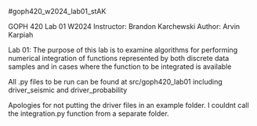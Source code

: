 #goph420_w2024_lab01_stAK

GOPH 420 Lab 01
W2024
Instructor: Brandon Karchewski
Author: Arvin Karpiah

Lab 01: The purpose of this lab is to examine algorithms for performing numerical
integration of functions represented by both discrete data samples and in cases where
the function to be integrated is available

All .py files to be run can be found at src/goph420_lab01 including driver_seismic and driver_probability

Apologies for not putting the driver files in an example folder. I couldnt call the integration.py function from a separate folder.

